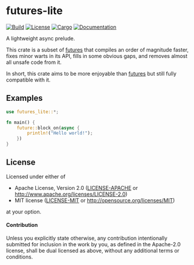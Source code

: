 # futures-lite

[![Build](https://github.com/stjepang/futures-lite/workflows/Build%20and%20test/badge.svg)](
https://github.com/stjepang/futures-lite/actions)
[![License](https://img.shields.io/badge/license-MIT%2FApache--2.0-blue.svg)](
https://github.com/stjepang/futures-lite)
[![Cargo](https://img.shields.io/crates/v/futures-lite.svg)](
https://crates.io/crates/futures-lite)
[![Documentation](https://docs.rs/futures-lite/badge.svg)](
https://docs.rs/futures-lite)

A lightweight async prelude.

This crate is a subset of [futures] that compiles an order of magnitude faster, fixes minor
warts in its API, fills in some obvious gaps, and removes almost all unsafe code from it.

In short, this crate aims to be more enjoyable than [futures] but still fully compatible with
it.

[futures]: https://docs.rs/futures

## Examples

```rust
use futures_lite::*;

fn main() {
    future::block_on(async {
        println!("Hello world!");
    })
}
```

## License

Licensed under either of

 * Apache License, Version 2.0 ([LICENSE-APACHE](LICENSE-APACHE) or http://www.apache.org/licenses/LICENSE-2.0)
 * MIT license ([LICENSE-MIT](LICENSE-MIT) or http://opensource.org/licenses/MIT)

at your option.

#### Contribution

Unless you explicitly state otherwise, any contribution intentionally submitted
for inclusion in the work by you, as defined in the Apache-2.0 license, shall be
dual licensed as above, without any additional terms or conditions.
